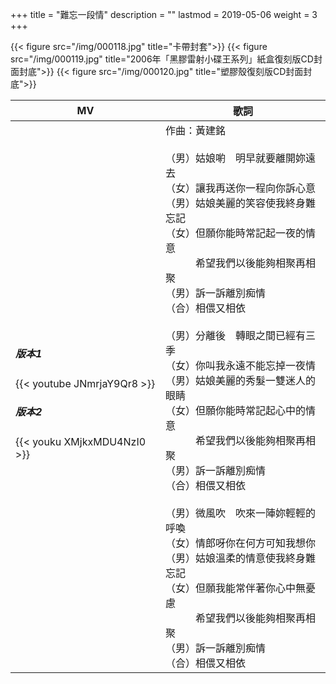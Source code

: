+++
title = "難忘一段情"
description = ""
lastmod = 2019-05-06
weight = 3
+++

{{< figure src="/img/000118.jpg" title="卡帶封套">}}
{{< figure src="/img/000119.jpg" title="2006年「黑膠雷射小碟王系列」紙盒復刻版CD封面封底">}}
{{< figure src="/img/000120.jpg" title="塑膠殼復刻版CD封面封底">}}

MV  | 歌詞  
--------------|-------
<h5>版本1</h5>{{< youtube JNmrjaY9Qr8 >}}<br/><h5>版本2</h5>{{< youku XMjkxMDU4NzI0 >}}|作曲：黃建銘<br/><br/> （男）姑娘喲　明早就要離開妳遠去<br/> （女）讓我再送你一程向你訴心意<br/> （男）姑娘美麗的笑容使我終身難忘記<br/> （女）但願你能時常記起一夜的情意<br/> 　　　希望我們以後能夠相聚再相聚<br/> （男）訴一訴離別痴情<br/> （合）相偎又相依<br/> <br/> （男）分離後　轉眼之間已經有三季<br/> （女）你叫我永遠不能忘掉一夜情<br/> （男）姑娘美麗的秀髮一雙迷人的眼睛<br/> （女）但願你能時常記起心中的情意<br/> 　　　希望我們以後能夠相聚再相聚<br/> （男）訴一訴離別痴情<br/> （合）相偎又相依<br/> <br/> （男）微風吹　吹來一陣妳輕輕的呼喚<br/> （女）情郎呀你在何方可知我想你<br/> （男）姑娘溫柔的情意使我終身難忘記<br/> （女）但願我能常伴著你心中無憂慮<br/> 　　　希望我們以後能夠相聚再相聚<br/> （男）訴一訴離別痴情<br/> （合）相偎又相依